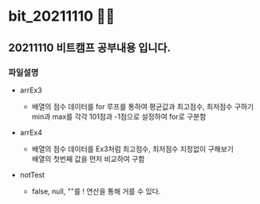 # bit_20211110  :running::running:

## 20211110 비트캠프 공부내용 입니다.

### 파일설명

* arrEx3
  * 배열의 점수 데이터를 for 루프를 통하여 평균값과 최고점수, 최저점수 구하기</br>
    min과 max를 각각 101점과 -1점으로 설정하여 for로 구분함</br>

* arrEx4
  * 배열의 점수 데이터를 Ex3처럼 최고점수, 최저점수 지정없이 구해보기</br>
    배열의 첫번째 값을 먼저 비교하여 구함</br>

* notTest
  * false, null, ""를 ! 연산을 통해 거를 수 있다.</br>